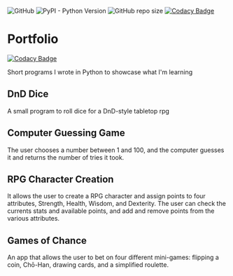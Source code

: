 ![GitHub](https://img.shields.io/github/license/fineterra/portfolio.svg) ![PyPI - Python Version](https://img.shields.io/pypi/pyversions/Django.svg) ![GitHub repo size](https://img.shields.io/github/repo-size/fineterra/portfolio.svg) [![Codacy Badge](https://api.codacy.com/project/badge/Grade/1e2fb12f9e1d4a38b8e99dac87997e00)](https://www.codacy.com/app/fineterra/portfolio?utm_source=github.com&amp;utm_medium=referral&amp;utm_content=fineterra/portfolio&amp;utm_campaign=Badge_Grade)

# Portfolio

[![Codacy Badge](https://api.codacy.com/project/badge/Grade/e07124b6b2d34b00b2d73039a4c1c8fc)](https://app.codacy.com/app/fineterra/portfolio?utm_source=github.com&utm_medium=referral&utm_content=fineterra/portfolio&utm_campaign=Badge_Grade_Dashboard)

Short programs I wrote in Python to showcase what I'm learning

## DnD Dice
A small program to roll dice for a DnD-style tabletop rpg

## Computer Guessing Game
The user chooses a number between 1 and 100, and the computer guesses it and returns the number of tries it took.

## RPG Character Creation
It allows the user to create a RPG character and assign points to four attributes, Strength, Health, Wisdom, and Dexterity. The user can check the currents stats and available points, and add and remove points from the various attributes. 

## Games of Chance
An app that allows the user to bet on four different mini-games: flipping a coin, Chō-Han, drawing cards, and a simplified roulette.


